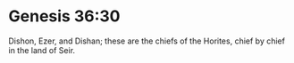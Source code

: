 # Genesis 36:30

Dishon, Ezer, and Dishan; these are the chiefs of the Horites, chief by chief in the land of Seir.
